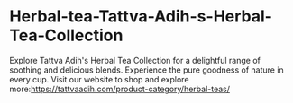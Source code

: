 # Herbal-tea-Tattva-Adih-s-Herbal-Tea-Collection
Explore Tattva Adih's Herbal Tea Collection for a delightful range of soothing and delicious blends.
Experience the pure goodness of nature in every cup.
Visit our website to shop and explore more:https://tattvaadih.com/product-category/herbal-teas/
